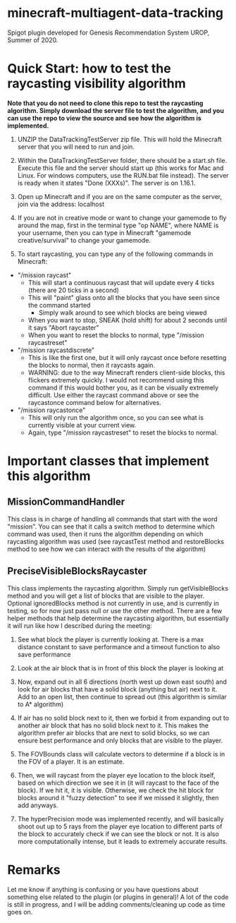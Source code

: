 # minecraft-multiagent-data-tracking
Spigot plugin developed for Genesis Recommendation System UROP, Summer of 2020.

# Quick Start: how to test the raycasting visibility algorithm

**Note that you do not need to clone this repo to test the raycasting algorithm. Simply download the server file to test the algorithm, and you can use the repo to view the source and see how the algorithm is implemented.**

1) UNZIP the DataTrackingTestServer zip file. This will hold the Minecraft server that you will need to run and join.

2) Within the DataTrackingTestServer folder, there should be a start.sh file. Execute this file and the server should start up (this works for Mac and Linux. For windows computers, use the RUN.bat file instead). The server is ready when it states "Done (XXXs)". The server is on 1.16.1.

3) Open up Minecraft and if you are on the same computer as the server, join via the address: localhost

4) If you are not in creative mode or want to change your gamemode to fly around the map, first in the terminal type "op NAME", where NAME is your username, then you can type in Minecraft "gamemode creative/survival" to change your gamemode.

5) To start raycasting, you can type any of the following commands in Minecraft:

- "/mission raycast"
    - This will start a continuous raycast that will update every 4 ticks (there are 20 ticks in a second)
    - This will "paint" glass onto all the blocks that you have seen since the command started
        - Simply walk around to see which blocks are being viewed
    - When you want to stop, SNEAK (hold shift) for about 2 seconds until it says "Abort raycaster"
    - When you want to reset the blocks to normal, type "/mission raycastreset"
- "/mission raycastdiscrete"
    - This is like the first one, but it will only raycast once before resetting the blocks to normal, then it raycasts again.
    - WARNING: due to the way Minecraft renders client-side blocks, this flickers extremely quickly. I would not recommend using this command if this would bother you, as it can be visually extremely difficult. Use either the raycast command above or see the raycastonce command below for alternatives.
- "/mission raycastonce"
    - This will only run the algorithm once, so you can see what is currently visible at your current view.
    - Again, type "/mission raycastreset" to reset the blocks to normal.
    
# Important classes that implement this algorithm

## MissionCommandHandler

This class is in charge of handling all commands that start with the word "mission". You can see that it calls a switch method to determine which command was used, then it runs the algorithm depending on which raycasting algorithm was used (see raycastTest method and restoreBlocks method to see how we can interact with the results of the algorithm) 

## PreciseVisibleBlocksRaycaster

This class implements the raycasting algorithm. Simply run getVisibleBlocks method and you will get a list of blocks that are visible to the player. Optional ignoredBlocks method is not currently in use, and is currently in testing, so for now just pass null or use the other method. There are a few helper methods that help determine the raycasting algorithm, but essentially it will run like how I described during the meeting:

1) See what block the player is currently looking at. There is a max distance constant to save performance and a timeout function to also save performance

2) Look at the air block that is in front of this block the player is looking at

3) Now, expand out in all 6 directions (north west up down east south) and look for air blocks that have a solid block (anything but air) next to it. Add to an open list, then continue to spread out (this algorithm is similar to A* algorithm)

4) If air has no solid block next to it, then we forbid it from expanding out to another air block that has no solid block next to it. This makes the algorithm prefer air blocks that are next to solid blocks, so we can ensure best performance and only blocks that are visible to the player.

5) The FOVBounds class will calculate vectors to determine if a block is in the FOV of a player. It is an estimate.

6) Then, we will raycast from the player eye location to the block itself, based on which direction we see it in (it will raycast to the face of the block). If we hit it, it is visible. Otherwise, we check the hit block for blocks around it "fuzzy detection" to see if we missed it slightly, then add anyways.

7) The hyperPrecision mode was implemented recently, and will basically shoot out up to 5 rays from the player eye location to different parts of the block to accurately check if we can see the block or not. It is also more computationally intense, but it leads to extremely accurate results.

# Remarks

Let me know if anything is confusing or you have questions about something else related to the plugin (or plugins in general)! A lot of the code is still in progress, and I will be adding comments/cleaning up code as time goes on.